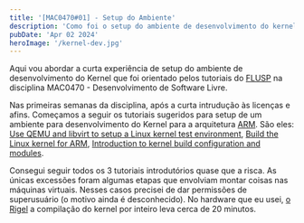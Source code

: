 ```yaml
---
title: '[MAC0470#01] - Setup do Ambiente'
description: 'Como foi o setup do ambiente de desenvolvimento do kernel'
pubDate: 'Apr 02 2024'
heroImage: '/kernel-dev.jpg'
---
```


Aqui vou abordar a curta experiência de setup do ambiente de desenvolvimento do Kernel que foi orientado pelos tutoriais do [FLUSP](https://flusp.ime.usp.br/) na disciplina MAC0470 - Desenvolvimento de Software Livre.

Nas primeiras semanas da disciplina, após a curta intrudução às licenças e afins. Começamos a seguir os tutoriais sugeridos para setup de um ambiente para desenvolvimento do Kernel para a arquitetura [ARM](https://pt.wikipedia.org/wiki/Arquitetura_ARM). São eles: [Use QEMU and libvirt to setup a Linux kernel test environment](https://flusp.ime.usp.br/kernel/qemu-libvirt-setup/), [Build the Linux kernel for ARM](https://flusp.ime.usp.br/kernel/build-linux-for-arm/), [Introduction to kernel build configuration and modules](https://flusp.ime.usp.br/kernel/modules-intro/).

Consegui seguir todos os 3 tutoriais introdutórios quase que a risca. As únicas excessões foram algumas etapas que envolviam montar coisas nas máquinas virtuais. Nesses casos precisei de dar permissões de superusuário (o motivo ainda é desconhecido). No hardware que eu usei, [o Rigel](/blog/my-equipment#rigel) a compilação do kernel por inteiro leva cerca de 20 minutos.
